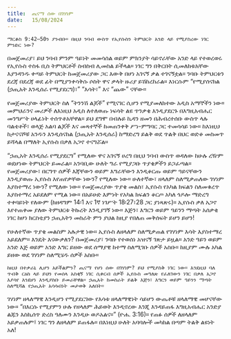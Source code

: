 ```yaml
---
title:  ጤናማ ሰው በገሃነም
date:   15/08/2024
---
```


`ማርቆስ 9:42–50ን ያንብቡ። በዚህ ንባብ ውስጥ የኢየሱስን ትምህርት አንድ ላይ የሚያስረው ነገር ምንድር ነው?`

በመጀመሪያ፣ ይህ ንባብ ምንም ዓይነት መመሳሰል ወይም ምክንያት    ሳይኖራቸው አንድ ላይ የተወረወሩ የኢየሱስ ተስፋ ቢስ ትምህርቶች ስብስብ ሊመስል ይችላል። ነገር ግን በቅርበት ሲመለከቱአቸው እያንዳንዱ ቀጣይ ትምህርት ከመጀመሪያው ጋር እውቅ በሆነ አገናኝ ቃል ተገናኝቷል። ንባቡ ትምህርቱን ደረጃ በደረጃ ወደ ፊት በሚያንቀሳቅሱ ሶስት ዋና ቃላት ዙሪያ ይሽከረከራል። እነርሱም “የሚያሰናክል (ኃጢአት እንዲሰራ የሚያደርግ)፣” “እሳት፣” እና “ጨው” ናቸው።

የመጀመሪያው ትምህርት ስለ “ትንንሽ ልጆች” የሚናገር ሲሆን የሚያመለክተው አዲስ አማኞችን ነው። መምህራንና መሪዎች ለእነዚህ አዲስ ለተለወጡ ነፍሳት ልዩ ጥንቃቄ እንዲያደርጉ በእግዚአብሔር መንግሥት ሀላፊነት ተሰጥቶአቸዋል። ይህ ደግሞ በብሉይ ኪዳን ዘመን በሕብረተሰቡ ውስጥ ላሉ ባልቴቶች፣ ወላጅ አልባ ልጆች እና መጻተኞች ከመጠንቀቅ ሥነ-ምግባር ጋር ተመሳሳይ ነው። ከእነዚህ ከታናናሾቹ አንዱን እንዲሰናከል (ኃጢአት እንዲሰራ) ከማድረግ ይልቅ ወደ ጥልቅ በህር ወድቆ መስመጥ ይሻላል በማለት ኢየሱስ በቃለ አጋኖ ተናግሯል።

“ኃጢአት እንዲሰራ የሚያደርግ” የሚለው ዋና አገናኝ ሀረግ በዚህ ንባብ ውስጥ ወዳለው ከሁሉ ረዥም ወደሆነው ትምህርት ይመራል። አንባቢው ሁለት ግራ የሚያጋቡ ጥያቄዎችን ይጋፈጣል። የመጀመሪያው፣ በርግጥ ሰዎች እጃቸውን ወይም እግራቸውን እንዲቆርጡ ወይም ዓይናቸውን እንዲያወጡ ኢየሱስ እየጠየቃቸው ነውን? የሚለው ነው። ሁለተኛው፣ ዘላለም ስለሚቃጠለው ገሃነም እያስተማረ ነውን? የሚለው ነው። የመጀመሪያው ጥያቄ መልስ፣ ኢየሱስ የአካል ክፍልን ስለመቁረጥ እያስተማረ አይደለም የሚል ነው። በአይሁድ እምነት የአካል ክፍልን ቆርጦ አካለ ጎዶሎ ማድረግ ተቀባይነት የለውም (ከዘዳግም 14፡1 እና 1ኛ ነገሥት 18፡27፣28 ጋር ያነጻጽሩ)። ኢየሱስ ቃለ አጋኖ እየተጠቀመ ያለው ትምህርቱ ትኩረት እንዲያገኝ ነው። እጅን፣ እግርን ወይም ዓይንን ማጣት አሰቃቂ ነገር ከሆነ ክርስቲያን ኃጢአትን መስራት ምን ያህል ከዚያ የበለጠ መቅሰፍት ይሆን ይሆን!

የሁለተኛው ጥያቄ መልስም አሉታዊ ነው። ኢየሱስ ለዘላለም ስለሚቃጠል የገሃነም እሳት እያስተማረ አይደለም። እንዴት እናውቃለን? በመጀመሪያ፣ ንባቡ የተወሰነ አዝናኝ ገጽታ ይዟል። አንድ ዓይን ወይም አንድ እጅ ወይም አንድ እግር ይዘው ወደ ሰማያዊ ከተማ ስለሚገቡ ሰዎች አስቡ። ከዚያም ሙሉ አካል ይዘው ወደ ገሃነም ስለሚሄዱ ሰዎች አስቡ።

`ከዚህ በተቃራኒ ሊሆን አይችልምን? ጤናማ የሆነ ሰው በገሃነም? ይህ የሚያስቅ ነገር ነው። እንደዚህ ባለ ጥብቅ ርዕስ ላይ ይህን የመሰላ አስቂኝ ነገር ሲቀርብ ሰዎች ኢየሱስ መግለጽ የፈለገውን ነገር በቃለ አጋኖ እያሳየ እንደሆነ እንዲያስቡ ይመራቸዋል። ኃጢአት ከመስራት ይልቅ እጅን፣ እግርን ወይም ዓይንን ማጣት ስለሚሻል የኃጢአት አሳሳብነት መታወቅ አለበት።`

ገሃነም ዘላለማዊ እንዲሆን የሚያደርገው የእሳቱ ዘላለማዊነት ሳይሆን ውጤቶቹ ዘላለማዊ መሆናቸው ነው። “በእርሱ የሚያምን ሁሉ የዘላለም ሕይወት እንዲኖረው እንጂ እንዳይጠፋ እግዚአብሔር አንድያ ልጁን እስኪሰጥ ድረስ ዓለሙን እንዲሁ ወዶአልና።” (ዮሐ. 3:16)። የጠፉ ሰዎች ለዘላለም አይቃጠሉም፤ ነገር ግን ለዘላለም ይጠፋሉ። በእነዚህ ሁለት አባባሎች መካከል በጣም ትልቅ ልዩነት አለ!